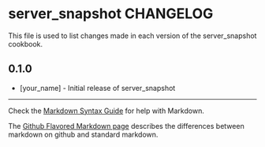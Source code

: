 server_snapshot CHANGELOG
=========================

This file is used to list changes made in each version of the server_snapshot cookbook.

0.1.0
-----
- [your_name] - Initial release of server_snapshot

- - -
Check the [Markdown Syntax Guide](http://daringfireball.net/projects/markdown/syntax) for help with Markdown.

The [Github Flavored Markdown page](http://github.github.com/github-flavored-markdown/) describes the differences between markdown on github and standard markdown.
